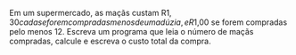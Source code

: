 Em um supermercado, as maçãs custam R$1,30 cada se forem compradas menos de uma dúzia, e R$1,00 se forem compradas pelo menos 12. Escreva um programa que leia o número de maçãs compradas, calcule e escreva o custo total da compra.
